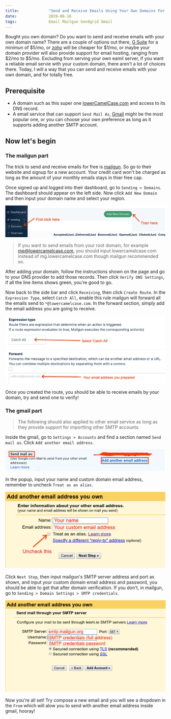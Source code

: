 ```yaml
---
title:             "Send and Receive Emails Using Your Own Domains For Free"
date:              2019-06-16
tags:              Email Mailgun Sendgrid Gmail
---
```


Bought you own domain? Do you want to send and receive emails with your own domain name? There are a couple of options out there, [G Suite](https://gsuite.google.com) for a minimun of $5/mo, or [zoho](https://www.zoho.com) will be cheaper for $1/mo, or maybe your domain provider will also provide support for email hosting, ranging from $2/mo to $5/mo. Excluding from serving your own eamil server, if you want a reliable email servie with your custom domain, there aren't a lot of choices there. Today, I will a way that you can send and receive emails with your own domain, and for totally free.

## Prerequisite

- A domain such as this super one [lowerCamelCase.com](https://www.lowercamelcase.com) and access to its DNS record.
- A email service that can support `Send Mail As`, [Gmail](https://mail.google.com) might be the most popular one, or you can choose your own preference as long as it supports adding another SMTP account.

## Now let's begin

### The mailgun part

The trick to send and receive emails for free is [mailgun](https://www.mailgun.com). So go to their website and signup for a new account. Your credit card won't be charged as long as the amount of your monthly emails stays in thier free cap. 


Once signed up and logged into their dashboard, go to `Sending > Domains`. The dashboard should appear on the left side. Now click `Add New Domain` and then input your domain name and select your region.

![](./mailgun-add-domain.png)

> If you want to send emails from your root domain, for example me@lowercamelcase.com, you should input lowercamelcase.com instead of mg.lowercamelcase.com though mailgun recommended so.

After adding your domain, follow the instructions shown on the page and go to your DNS provider to add those records. Then click `Verify DNS Settings`, if all the line items shows green, you're good to go.

Now back to the side bar and click `Receiving`, then click `Create Route`. In the `Expression Type`, select `Catch All`, enable this rule mailgun will forward all the emails send to `*@lowercamelcase.com`. In the forward section, simply add the email address you are going to receive.

![](./mailgun-add-route.png)

Once you created the route, you should be able to receive emails by your domain, try and send one to verify!

### The gmail part

> The following should also applied to other email service as long as they provide support for importting other SMTP accounts.

Inside the gmail, go to `Settings > Accounts` and find a section named `Send mail as`. Click `Add another email address`.

![](./send-mail-as.png)

In the popup, input your name and custom domain email address, remember to uncheck `Treat as an alias`.

![](./add-account.png)

Click `Next Step`, then input mailgun's SMTP server address and port as shown, and input your custom domain email address and password, you should be able to get that after domain verification. If you don't, in mailgun, go to `Sending > Domain Settings > SMTP credentials`.

![](./add-smtp.png)

Now you're all set! Try compose a new email and you will see a dropdown in the `From` which will alow you to send with another email address inside gmail, hooray!
